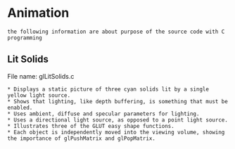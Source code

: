 # Animation #
	the following information are about purpose of the source code with C programming

## Lit Solids ##
File name: glLitSolids.c

	* Displays a static picture of three cyan solids lit by a single yellow light source.
	* Shows that lighting, like depth buffering, is something that must be enabled.
	* Uses ambient, diffuse and specular parameters for lighting.
	* Uses a directional light source, as opposed to a point light source.
	* Illustrates three of the GLUT easy shape functions.
	* Each object is independently moved into the viewing volume, showing the importance of glPushMatrix and glPopMatrix.